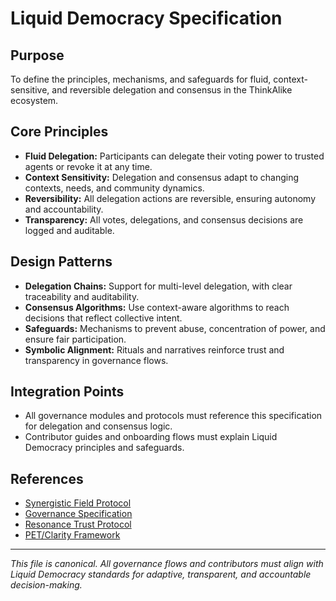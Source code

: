 # Liquid Democracy Specification

## Purpose
To define the principles, mechanisms, and safeguards for fluid, context-sensitive, and reversible delegation and consensus in the ThinkAlike ecosystem.

## Core Principles
- **Fluid Delegation:** Participants can delegate their voting power to trusted agents or revoke it at any time.
- **Context Sensitivity:** Delegation and consensus adapt to changing contexts, needs, and community dynamics.
- **Reversibility:** All delegation actions are reversible, ensuring autonomy and accountability.
- **Transparency:** All votes, delegations, and consensus decisions are logged and auditable.

## Design Patterns
- **Delegation Chains:** Support for multi-level delegation, with clear traceability and auditability.
- **Consensus Algorithms:** Use context-aware algorithms to reach decisions that reflect collective intent.
- **Safeguards:** Mechanisms to prevent abuse, concentration of power, and ensure fair participation.
- **Symbolic Alignment:** Rituals and narratives reinforce trust and transparency in governance flows.

## Integration Points
- All governance modules and protocols must reference this specification for delegation and consensus logic.
- Contributor guides and onboarding flows must explain Liquid Democracy principles and safeguards.

## References
- [Synergistic Field Protocol](/protocols/community/synergistic_field_protocol.md)
- [Governance Specification](/protocols/governance/governance_specification.md)
- [Resonance Trust Protocol](/protocols/resonance/resonance_trust_protocol.md)
- [PET/Clarity Framework](/docs/guides/pet_clarity_framework.md)

---
*This file is canonical. All governance flows and contributors must align with Liquid Democracy standards for adaptive, transparent, and accountable decision-making.*

